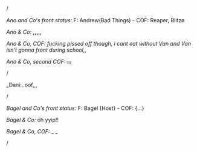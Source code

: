 /

*Ano and Co's front status:* F: Andrew(Bad Things)  - COF: Reaper, Blitzø

_Ano & Co:_ **,,,,,**

_Ano & Co, COF:_ _fucking pissed off though, i cant eat without Van and Van isn't gonna front during school,,_

_Ano & Co, second COF:_ _~~...~~_

/

_Dani:..oof,,,

/

*Bagel and Co's front status:* F: Bagel {Host} - COF: {...}

_Bagel & Co:_ oh yyip!!

_Bagel & Co, COF:_ _ _

/
